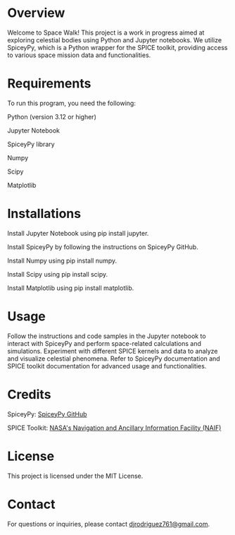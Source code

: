 # Overview
Welcome to Space Walk! This project is a work in progress aimed at exploring celestial bodies using Python and Jupyter notebooks. We utilize SpiceyPy, which is a Python wrapper for the SPICE toolkit, providing access to various space mission data and functionalities.

# Requirements
To run this program, you need the following:

Python (version 3.12 or higher)

Jupyter Notebook

SpiceyPy library

Numpy

Scipy

Matplotlib



# Installations
Install Jupyter Notebook using pip install jupyter.

Install SpiceyPy by following the instructions on SpiceyPy GitHub.

Install Numpy using pip install numpy.

Install Scipy using pip install scipy.

Install Matplotlib using pip install matplotlib.

# Usage
Follow the instructions and code samples in the Jupyter notebook to interact with SpiceyPy and perform space-related calculations and simulations.
Experiment with different SPICE kernels and data to analyze and visualize celestial phenomena.
Refer to SpiceyPy documentation and SPICE toolkit documentation for advanced usage and functionalities.

# Credits
SpiceyPy: [SpiceyPy GitHub](https://github.com/AndrewAnnex/SpiceyPy)

SPICE Toolkit: [NASA's Navigation and Ancillary Information Facility (NAIF)](https://naif.jpl.nasa.gov/naif/index.html)

# License
This project is licensed under the MIT License.

# Contact
For questions or inquiries, please contact [djrodriguez761@gmail.com](mailto:djrodriguez761@gmail.com).

